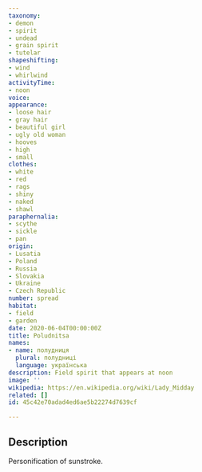 ```yaml
---
taxonomy:
- demon
- spirit
- undead
- grain spirit
- tutelar
shapeshifting:
- wind
- whirlwind
activityTime:
- noon
voice:
appearance:
- loose hair
- gray hair
- beautiful girl
- ugly old woman
- hooves
- high
- small
clothes:
- white
- red
- rags
- shiny
- naked
- shawl
paraphernalia:
- scythe
- sickle
- pan
origin:
- Lusatia
- Poland
- Russia
- Slovakia
- Ukraine
- Czech Republic
number: spread
habitat:
- field
- garden
date: 2020-06-04T00:00:00Z
title: Poludnitsa
names:
- name: полудниця
  plural: полудниці
  language: українська
description: Field spirit that appears at noon
image: ''
wikipedia: https://en.wikipedia.org/wiki/Lady_Midday
related: []
id: 45c42e70adad4ed6ae5b22274d7639cf

---
```

## Description
Personification of sunstroke.
